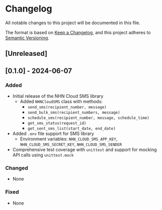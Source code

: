 # Changelog

All notable changes to this project will be documented in this file.

The format is based on [Keep a Changelog](https://keepachangelog.com/en/1.0.0/),
and this project adheres to [Semantic Versioning](https://semver.org/spec/v2.0.0.html).

## [Unreleased]

## [0.1.0] - 2024-06-07

### Added
- Initial release of the NHN Cloud SMS library
  - Added `NHNCloudSMS` class with methods:
    - `send_sms(recipient_number, message)`
    - `send_bulk_sms(recipient_numbers, message)`
    - `schedule_sms(recipient_number, message, schedule_time)`
    - `get_sms_status(request_id)`
    - `get_sent_sms_list(start_date, end_date)`
- Added `.env` file support for SMS library
  - Environment variables: `NHN_CLOUD_SMS_APP_KEY`, `NHN_CLOUD_SMS_SECRET_KEY`, `NHN_CLOUD_SMS_SENDER`
- Comprehensive test coverage with `unittest` and support for mocking API calls using `unittest.mock`

### Changed
- None

### Fixed
- None
